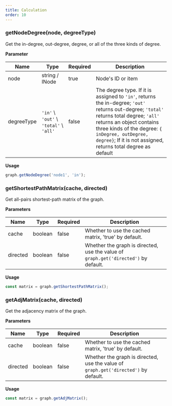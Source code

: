 ```yaml
---
title: Calculation
order: 10
---
```


### getNodeDegree(node, degreeType)

Get the in-degree, out-degree, degree, or all of the three kinds of degree.

**Parameter**

| Name | Type | Required | Description |
| --- | --- | --- | --- |
| node | string / INode | true | Node's ID or item |
| degreeType | `'in'` \ `'out'` \ `'total'` \ `'all'` | false | The degree type. If it is assigned to `'in'`, returns the in-degree; `'out'` returns out-degree; `'total'` returns total degree; `'all'` returns an object contains three kinds of the degree: `{ inDegree, outDegree, degree}`; If it is not assigned, returns total degree as default |

**Usage**

```javascript
graph.getNodeDegree('node1', 'in');
```

### getShortestPathMatrix(cache, directed)

Get all-pairs shortest-path matrix of the graph.

**Parameters**

| Name | Type | Required | Description |
| --- | --- | --- | --- |
| cache | boolean | false | Whether to use the cached matrix, 'true' by default. |
| directed | boolean | false | Whether the graph is directed, use the value of `graph.get('directed')` by default. |

**Usage**

```javascript
const matrix = graph.getShortestPathMatrix();
```

### getAdjMatrix(cache, directed)

Get the adjacency matrix of the graph.

**Parameters**

| Name | Type | Required | Description |
| --- | --- | --- | --- |
| cache | boolean | false | Whether to use the cached matrix, 'true' by default. |
| directed | boolean | false | Whether the graph is directed, use the value of `graph.get('directed')` by default. |

**Usage**

```javascript
const matrix = graph.getAdjMatrix();
```
